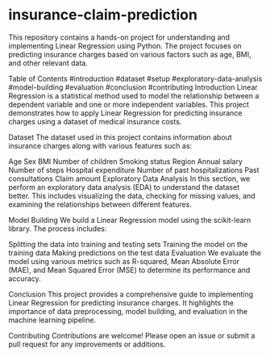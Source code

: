 # insurance-claim-prediction

This repository contains a hands-on project for understanding and implementing Linear Regression using Python. The project focuses on predicting insurance charges based on various factors such as age, BMI, and other relevant data.

Table of Contents
#introduction
#dataset
#setup
#exploratory-data-analysis
#model-building
#evaluation
#conclusion
#contributing
Introduction
Linear Regression is a statistical method used to model the relationship between a dependent variable and one or more independent variables. This project demonstrates how to apply Linear Regression for predicting insurance charges using a dataset of medical insurance costs.

Dataset
The dataset used in this project contains information about insurance charges along with various features such as:

Age
Sex
BMI
Number of children
Smoking status
Region
Annual salary
Number of steps
Hospital expenditure
Number of past hospitalizations
Past consultations
Claim amount
Exploratory Data Analysis
In this section, we perform an exploratory data analysis (EDA) to understand the dataset better. This includes visualizing the data, checking for missing values, and examining the relationships between different features.

Model Building
We build a Linear Regression model using the scikit-learn library. The process includes:

Splitting the data into training and testing sets
Training the model on the training data
Making predictions on the test data
Evaluation
We evaluate the model using various metrics such as R-squared, Mean Absolute Error (MAE), and Mean Squared Error (MSE) to determine its performance and accuracy.

Conclusion
This project provides a comprehensive guide to implementing Linear Regression for predicting insurance charges. It highlights the importance of data preprocessing, model building, and evaluation in the machine learning pipeline.

Contributing
Contributions are welcome! Please open an issue or submit a pull request for any improvements or additions.

